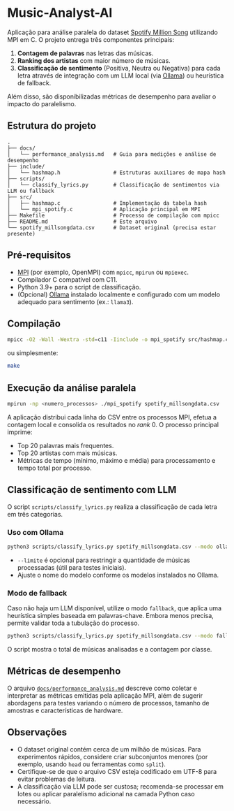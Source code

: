 # Music-Analyst-AI

Aplicação para análise paralela do dataset [Spotify Million Song](https://www.kaggle.com/datasets/notshrirang/spotify-million-song-dataset) utilizando MPI em C.
O projeto entrega três componentes principais:

1. **Contagem de palavras** nas letras das músicas.
2. **Ranking dos artistas** com maior número de músicas.
3. **Classificação de sentimento** (Positiva, Neutra ou Negativa) para cada letra através de integração com um LLM local (via [Ollama](https://ollama.com)) ou heurística de fallback.

Além disso, são disponibilizadas métricas de desempenho para avaliar o impacto do paralelismo.

## Estrutura do projeto

```
.
├── docs/
│   └── performance_analysis.md   # Guia para medições e análise de desempenho
├── include/
│   └── hashmap.h                 # Estruturas auxiliares de mapa hash
├── scripts/
│   └── classify_lyrics.py        # Classificação de sentimentos via LLM ou fallback
├── src/
│   ├── hashmap.c                 # Implementação da tabela hash
│   └── mpi_spotify.c             # Aplicação principal em MPI
├── Makefile                      # Processo de compilação com mpicc
├── README.md                     # Este arquivo
└── spotify_millsongdata.csv      # Dataset original (precisa estar presente)
```

## Pré-requisitos

- [MPI](https://www.open-mpi.org/) (por exemplo, OpenMPI) com `mpicc`, `mpirun` ou `mpiexec`.
- Compilador C compatível com C11.
- Python 3.9+ para o script de classificação.
- (Opcional) [Ollama](https://ollama.com) instalado localmente e configurado com um modelo adequado para sentimento (ex.: `llama3`).

## Compilação

```bash
mpicc -O2 -Wall -Wextra -std=c11 -Iinclude -o mpi_spotify src/hashmap.c src/mpi_spotify.c
```

ou simplesmente:

```bash
make
```

## Execução da análise paralela

```bash
mpirun -np <numero_processos> ./mpi_spotify spotify_millsongdata.csv
```

A aplicação distribui cada linha do CSV entre os processos MPI, efetua a contagem local e consolida os resultados no *rank* 0. O processo principal imprime:

- Top 20 palavras mais frequentes.
- Top 20 artistas com mais músicas.
- Métricas de tempo (mínimo, máximo e média) para processamento e tempo total por processo.

## Classificação de sentimento com LLM

O script `scripts/classify_lyrics.py` realiza a classificação de cada letra em três categorias.

### Uso com Ollama

```bash
python3 scripts/classify_lyrics.py spotify_millsongdata.csv --modo ollama --modelo llama3 --limite 1000
```

- `--limite` é opcional para restringir a quantidade de músicas processadas (útil para testes iniciais).
- Ajuste o nome do modelo conforme os modelos instalados no Ollama.

### Modo de fallback

Caso não haja um LLM disponível, utilize o modo `fallback`, que aplica uma heurística simples baseada em palavras-chave. Embora menos precisa, permite validar toda a tubulação do processo.

```bash
python3 scripts/classify_lyrics.py spotify_millsongdata.csv --modo fallback --limite 1000
```

O script mostra o total de músicas analisadas e a contagem por classe.

## Métricas de desempenho

O arquivo [`docs/performance_analysis.md`](docs/performance_analysis.md) descreve como coletar e interpretar as métricas emitidas pela aplicação MPI, além de sugerir abordagens para testes variando o número de processos, tamanho de amostras e características de hardware.

## Observações

- O dataset original contém cerca de um milhão de músicas. Para experimentos rápidos, considere criar subconjuntos menores (por exemplo, usando `head` ou ferramentas como `split`).
- Certifique-se de que o arquivo CSV esteja codificado em UTF-8 para evitar problemas de leitura.
- A classificação via LLM pode ser custosa; recomenda-se processar em lotes ou aplicar paralelismo adicional na camada Python caso necessário.
